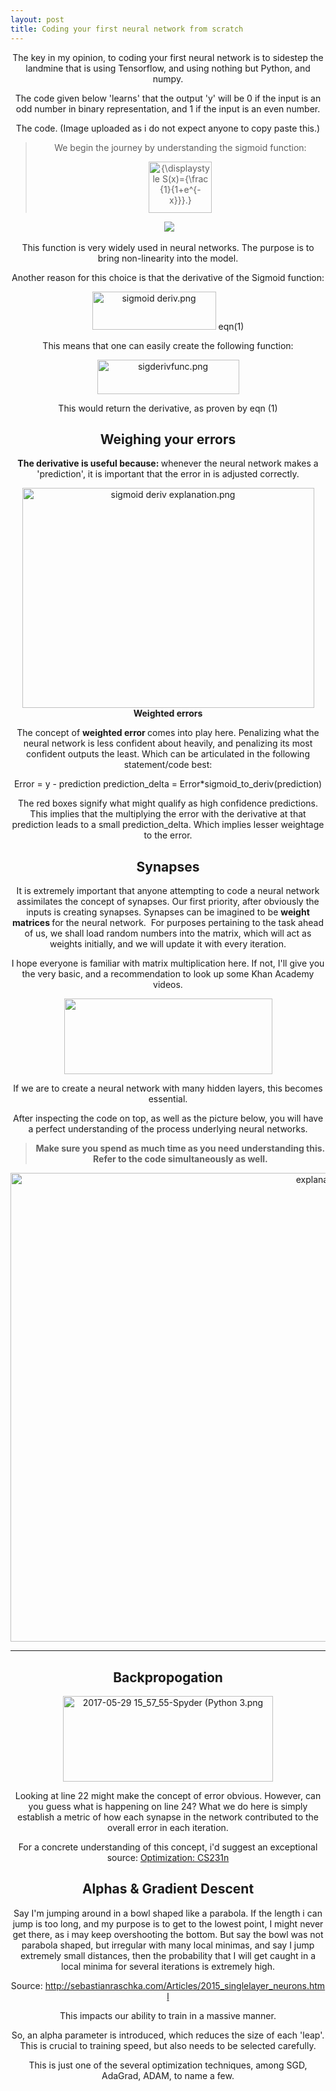 ```yaml
---
layout: post
title: Coding your first neural network from scratch
---
```

<center>
<p style="text-align: center;">The key in my opinion, to coding your first neural network is to sidestep the landmine that is using Tensorflow, and using nothing but Python, and numpy.</p>
<p style="text-align: center;">The code given below 'learns' that the output 'y' will be 0 if the input is an odd number in binary representation, and 1 if the input is an even number.</p>


The code. (Image uploaded as i do not expect anyone to copy paste this.)
<blockquote>
<p style="text-align: center;">We begin the journey by understanding the sigmoid function:</p>
<p style="text-align: center;"><img class="" src="https://wikimedia.org/api/rest_v1/media/math/render/svg/34ef0bf30a2cd7e90e87221cfc796dcf4f265d56" alt="{\displaystyle S(x)={\frac {1}{1+e^{-x}}}.}" width="101" height="82" /></p>
</blockquote>
<p style="text-align: center;"> <img src="https://upload.wikimedia.org/wikipedia/commons/thumb/8/88/Logistic-curve.svg/320px-Logistic-curve.svg.png" /></p>
<p style="text-align: center;">This function is very widely used in neural networks. The purpose is to bring non-linearity into the model.</p>
<p style="text-align: center;">Another reason for this choice is that the derivative of the Sigmoid function:</p>


<img src="https://quirkyai.files.wordpress.com/2017/05/sigmoid-deriv.png" alt="sigmoid deriv.png" width="198" height="61" /> 
eqn(1)
<p style="text-align: center;">This means that one can easily create the following function:</p>
<p style="text-align: center;"><img class="alignnone  wp-image-48" src="https://quirkyai.files.wordpress.com/2017/05/sigderivfunc.png" alt="sigderivfunc.png" width="227" height="55" /></p>
<p style="text-align: center;">This would return the derivative, as proven by eqn (1)</p>

<h2 style="text-align: center;">Weighing your errors</h2>
<p style="text-align: center;"><strong>The derivative is useful because: </strong>whenever the neural network makes a 'prediction', it is important that the error in is adjusted correctly.</p>


<img class="alignnone  wp-image-62" src="https://quirkyai.files.wordpress.com/2017/05/sigmoid-deriv-explanation.png" alt="sigmoid deriv explanation.png" width="467" height="352" /> 
<strong>Weighted errors</strong>
<p style="text-align: center;">The concept of <strong>weighted error </strong>comes into play here. Penalizing what the neural network is less confident about heavily, and penalizing its most confident outputs the least. Which can be articulated in the following statement/code best:</p>
<p style="text-align: center;">Error = y - prediction
prediction_delta = Error*sigmoid_to_deriv(prediction)</p>
<p style="text-align: center;">The red boxes signify what might qualify as high confidence predictions. This implies that the multiplying the error with the derivative at that prediction leads to a small prediction_delta. Which implies lesser weightage to the error.</p>

<h2 style="text-align: center;">Synapses</h2>
<p style="text-align: center;">It is extremely important that anyone attempting to code a neural network assimilates the concept of synapses.
Our first priority, after obviously the inputs is creating synapses. Synapses can be imagined to be <strong>weight matrices </strong>for the neural network.  For purposes pertaining to the task ahead of us, we shall load random numbers into the matrix, which will act as weights initially, and we will update it with every iteration.</p>
<p style="text-align: center;">I hope everyone is familiar with matrix multiplication here. If not, I'll give you the very basic, and a recommendation to look up some Khan Academy videos.</p>
<p style="text-align: center;"><img class="" src="https://quirkyai.files.wordpress.com/2017/05/3efde-matrix_multi.png" width="333" height="121" /></p>
<p style="text-align: center;">If we are to create a neural network with many hidden layers, this becomes essential.</p>
<p style="text-align: center;">After inspecting the code on top, as well as the picture below, you will have a perfect understanding of the process underlying neural networks.</p>

<blockquote>
<p style="text-align: center;"><strong>Make sure you spend as much time as you need understanding this. Refer to the code simultaneously as well.</strong></p>
</blockquote>
<p style="text-align: center;"><img class="alignnone size-full wp-image-134" src="https://quirkyai.files.wordpress.com/2017/05/explanationtry2.jpg" alt="explanationtry2" width="1000" height="750" /></p>


<hr />

<h2 style="text-align: center;">Backpropogation</h2>
<img class="aligncenter size-full wp-image-133" src="https://quirkyai.files.wordpress.com/2017/05/2017-05-29-15_57_55-spyder-python-3.png" alt="2017-05-29 15_57_55-Spyder (Python 3.png" width="336" height="137" />

Looking at line 22 might make the concept of error obvious. However, can you guess what is happening on line 24?
What we do here is simply establish a metric of how each synapse in the network contributed to the overall error in each iteration.
<p style="text-align: center;">For a concrete understanding of this concept, i'd suggest an exceptional source: <a href="http://cs231n.github.io/optimization-2/" target="_blank" rel="noopener noreferrer">Optimization: CS231n</a></p>

<h2 style="text-align: center;">Alphas &
Gradient Descent</h2>
Say I'm jumping around in a bowl shaped like a parabola. If the length i can jump is too long, and my purpose is to get to the lowest point, I might never get there, as i may keep overshooting the bottom. But say the bowl was not parabola shaped, but irregular with many local minimas, and say I jump extremely small distances, then the probability that I will get caught in a local minima for several iterations is extremely high.

Source: http://sebastianraschka.com/Articles/2015_singlelayer_neurons.html

This impacts our ability to train in a massive manner.

So, an alpha parameter is introduced, which reduces the size of each 'leap'. This is crucial to training speed, but also needs to be selected carefully.

This is just one of the several optimization techniques, among SGD, AdaGrad, ADAM, to name a few.

 
